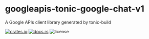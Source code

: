# googleapis-tonic-google-chat-v1

A Google APIs client library generated by tonic-build

[![crates.io](https://img.shields.io/crates/v/googleapis-tonic-google-chat-v1)](https://crates.io/crates/googleapis-tonic-google-chat-v1)
[![docs.rs](https://img.shields.io/docsrs/googleapis-tonic-google-chat-v1)](https://docs.rs/googleapis-tonic-google-chat-v1)
![license](https://img.shields.io/crates/l/googleapis-tonic-google-chat-v1)
